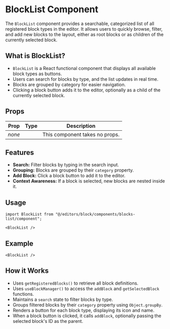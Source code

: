 # BlockList Component

The `BlockList` component provides a searchable, categorized list of all registered block types in the editor. It allows users to quickly browse, filter, and add new blocks to the layout, either as root blocks or as children of the currently selected block.

## What is BlockList?

- `BlockList` is a React functional component that displays all available block types as buttons.
- Users can search for blocks by type, and the list updates in real time.
- Blocks are grouped by category for easier navigation.
- Clicking a block button adds it to the editor, optionally as a child of the currently selected block.

## Props

| Prop   | Type | Description                  |
|--------|------|------------------------------|
| _none_ |      | This component takes no props.|


## Features

- **Search:** Filter blocks by typing in the search input.
- **Grouping:** Blocks are grouped by their `category` property.
- **Add Block:** Click a block button to add it to the editor.
- **Context Awareness:** If a block is selected, new blocks are nested inside it.

## Usage

```tsx
import BlockList from "@/editors/block/components/blocks-list/component";

<BlockList />
```

## Example

```tsx
<BlockList />
```

## How it Works

- Uses `getRegisteredBlocks()` to retrieve all block definitions.
- Uses `useBlockManager()` to access the `addBlock` and `getSelectedBlock` functions.
- Maintains a `search` state to filter blocks by type.
- Groups filtered blocks by their `category` property using `Object.groupBy`.
- Renders a button for each block type, displaying its icon and name.
- When a block button is clicked, it calls `addBlock`, optionally passing the selected block's ID as the parent.

